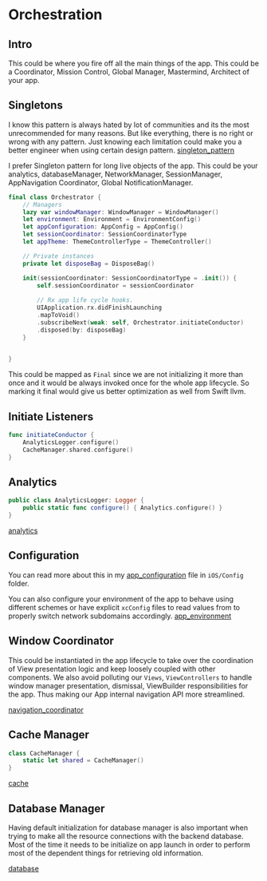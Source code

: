 # Orchestration 

## Intro

This could be where you fire off all the main things of the app.
This could be a Coordinator, Mission Control, Global Manager, Mastermind, Architect of your app.


## Singletons

I know this pattern is always hated by lot of communities and its the most unrecommended for many reasons. But like everything, there is no right or wrong with any pattern. Just knowing each limitation could make you a better engineer when using certain design pattern.
[singleton_pattern](singleton_pattern.md)

I prefer Singleton pattern for long live objects of the app. This could be your analytics, databaseManager, NetworkManager, SessionManager, AppNavigation Coordinator, Global NotificationManager.

```swift
final class Orchestrator {
	// Managers
	lazy var windowManager: WindowManager = WindowManager()
	let environment: Environment = EnvironmentConfig()
	let appConfiguration: AppConfig = AppConfig()
	let sessionCoordinator: SessionCoordinatorType
	let appTheme: ThemeControllerType = ThemeController()

	// Private instances
	private let disposeBag = DisposeBag()

	init(sessionCoordinator: SessionCoordinatorType = .init()) {
		self.sessionCoordinator = sessionCoordinator
		
		// Rx app life cycle hooks.
		UIApplication.rx.didFinishLaunching
		.mapToVoid()
		.subscribeNext(weak: self, Orchestrator.initiateConductor)
	    .disposed(by: disposeBag)
	}

	
}
```

This could be mapped as `Final` since we are not initializing it more than once and it would be always invoked once for the whole app lifecycle. So marking it final would give us better optimization as well from Swift llvm.

## Initiate Listeners


```swift
func initiateConductor {
	AnalyticsLogger.configure()
	CacheManager.shared.configure()
}
```


## Analytics

```swift
public class AnalyticsLogger: Logger {
	public static func configure() { Analytics.configure() }
}
```
[analytics](analytics.md)


## Configuration

You can read more about this in my [app_configuration](app_configuration.md) file in `iOS/Config` folder.

You can also configure your environment of the app to behave using different schemes or have explicit `xcConfig` files to read values from to properly switch network subdomains accordingly.
[app_environment](app_environment.md)

## Window Coordinator

This could be instantiated in the app lifecycle to take over the coordination of View presentation logic and keep loosely coupled with other components. We also avoid polluting our `Views`, `ViewControllers` to handle window manager presentation, dismissal, ViewBuilder responsibilities for the app.
Thus making our App internal navigation API more streamlined.

[navigation_coordinator](navigation_coordinator.md)


## Cache Manager

```swift
class CacheManager {
	static let shared = CacheManager()
}
```

[cache](ios/lifecycle/cache.md)

## Database Manager

Having default initialization for database manager is also important when trying to make all the resource connections with the backend database. Most of the time it needs to be initialize on app launch in order to perform most of the dependent things for retrieving old information.

[database](database.md)
